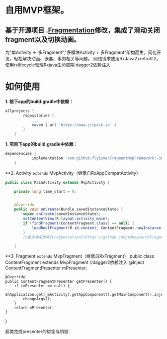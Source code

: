 # 自用MVP框架。
## 基于开源项目 .[Fragmentation](https://github.com/YoKeyword/Fragmentation/blob/master/README_CN.md)修改，集成了滑动关闭fragment以及切换动画。
为"单Activity ＋ 多Fragment","多模块Activity + 多Fragment"架构而生，简化开发，轻松解决动画、嵌套、事务相关等问题。
网络请求使用RxJava2+retrofit2。
使用rxlifecycle管理Rxjava生命周期
dagger2依赖注入

# 如何使用

**1. 根下app的build.gradle中依赖：**

````gradle
allprojects {
		repositories {
			...
			maven { url 'https://www.jitpack.io' }
		}
	}
````
**1. 项目下app的build.gradle中依赖：**


````gradle
dependencies {
	        implementation 'com.github.flyisme:FragmentMvpFramework:-SNAPSHOT'
	}
````

**2. Activity `extends` MvpActivity（继承自RxAppCompatActivity）
````java
public class MainActivity extends MvpActivity {

    private long time_start = 0;


    @Override
    public void onCreate(Bundle savedInstanceState) {
        super.onCreate(savedInstanceState);
        setContentView(R.layout.activity_main);
        if (findFragment(ContentFragment.class) == null) {
            loadRootFragment(R.id.content, ContentFragment.newInstance());  // 加载根Fragment
        }
		//更多使用参考[Fragmentation](https://github.com/YoKeyword/Fragmentation/blob/master/README_CN.md)

    }
````

**3. Fragment `extends` MvpFragment（继承自RxFragment）
public class ContentFragment extends MvpFragment<ContentFragmentPresenter>
	//dagger2依赖注入
	@Inject
    ContentFragmentPresenter mPresenter;
	
    @Override
    public ContentFragmentPresenter getPresenter() {
        if (mPresenter == null) {
            ShApplication.get(_mActivity).getAppComponent().getMainComponent().inject(this);
            changeArgs();
        }
        return mPresenter;
    }
}

超类完成presenter的绑定与销毁
````